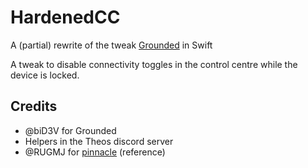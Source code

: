 # HardenedCC

A (partial) rewrite of the tweak [Grounded](https://github.com/biD3V/Grounded/) in Swift

A tweak to disable connectivity toggles in the control centre while the device is locked.

## Credits

- @biD3V for Grounded
- Helpers in the Theos discord server
- @RUGMJ for [pinnacle](https://github.com/RUGMJ/pinnacle/) (reference)
